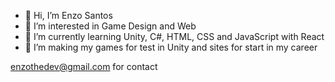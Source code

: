 - 👋 Hi, I’m Enzo Santos
- 👀 I’m interested in Game Design and Web
- 🌱 I’m currently learning Unity, C#, HTML, CSS and JavaScript with React
- 💞️ I’m making my games for test in Unity and sites for start in my career

enzothedev@gmail.com for contact



